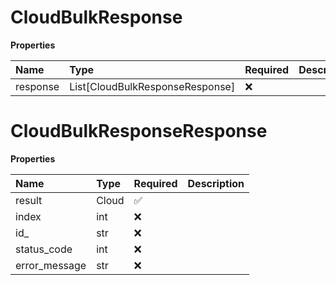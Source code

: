 # CloudBulkResponse

**Properties**

| Name     | Type                            | Required | Description |
| :------- | :------------------------------ | :------- | :---------- |
| response | List[CloudBulkResponseResponse] | ❌       |             |

# CloudBulkResponseResponse

**Properties**

| Name          | Type  | Required | Description |
| :------------ | :---- | :------- | :---------- |
| result        | Cloud | ✅       |             |
| index         | int   | ❌       |             |
| id\_          | str   | ❌       |             |
| status_code   | int   | ❌       |             |
| error_message | str   | ❌       |             |

